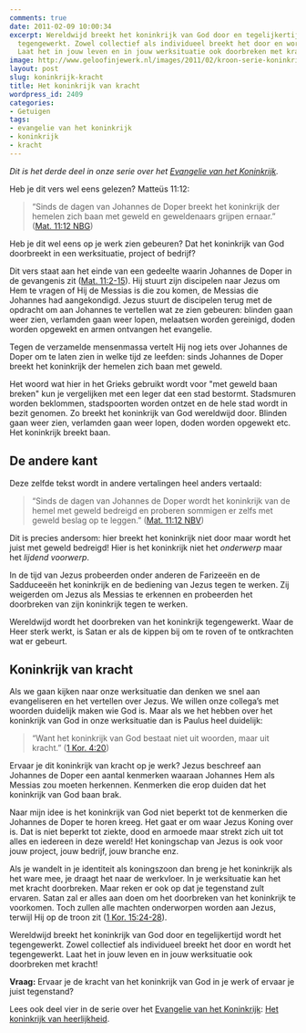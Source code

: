 ```yaml
---
comments: true
date: 2011-02-09 10:00:34
excerpt: Wereldwijd breekt het koninkrijk van God door en tegelijkertijd wordt het
  tegengewerkt. Zowel collectief als individueel breekt het door en wordt het tegengewerkt.
  Laat het in jouw leven en in jouw werksituatie ook doorbreken met kracht!
image: http://www.geloofinjewerk.nl/images/2011/02/kroon-serie-koninkrijk-deel-3.jpg
layout: post
slug: koninkrijk-kracht
title: Het koninkrijk van kracht
wordpress_id: 2409
categories:
- Getuigen
tags:
- evangelie van het koninkrijk
- koninkrijk
- kracht
---
```


_Dit is het derde deel in onze serie over het [Evangelie van het Koninkrijk](http://www.geloofinjewerk.nl/2011/01/19/welk-evangelie-verkondigen-wij/)._

Heb je dit vers wel eens gelezen? Matteüs 11:12:


> “Sinds de dagen van Johannes de Doper breekt het koninkrijk der hemelen zich baan met geweld en geweldenaars grijpen ernaar.” ([Mat. 11:12 NBG](http://www.biblija.net/biblija.cgi?m=Mat+11:12&id16=1&l=nl&set=10))



Heb je dit wel eens op je werk zien gebeuren? Dat het koninkrijk van God doorbreekt in een werksituatie, project of bedrijf?



Dit vers staat aan het einde van een gedeelte waarin Johannes de Doper in de gevangenis zit ([Mat. 11:2-15](http://www.biblija.net/biblija.cgi?m=Mt+11:2-15&id18=1&l=nl&set=10)). Hij stuurt zijn discipelen naar Jezus om Hem te vragen of Hij de Messias is die zou komen, de Messias die Johannes had aangekondigd. Jezus stuurt de discipelen terug met de opdracht om aan Johannes te vertellen wat ze zien gebeuren: blinden gaan weer zien, verlamden gaan weer lopen, melaatsen worden gereinigd, doden worden opgewekt en armen ontvangen het evangelie.

Tegen de verzamelde mensenmassa vertelt Hij nog iets over Johannes de Doper om te laten zien in welke tijd ze leefden: sinds Johannes de Doper breekt het koninkrijk der hemelen zich baan met geweld.

Het woord wat hier in het Grieks gebruikt wordt voor "met geweld baan breken" kun je vergelijken met een leger dat een stad bestormt. Stadsmuren worden beklommen, stadspoorten worden ontzet en de hele stad wordt in bezit genomen. Zo breekt het koninkrijk van God wereldwijd door. Blinden gaan weer zien, verlamden gaan weer lopen, doden worden opgewekt etc. Het koninkrijk breekt baan.



## De andere kant


Deze zelfde tekst wordt in andere vertalingen heel anders vertaald:


> “Sinds de dagen van Johannes de Doper wordt het koninkrijk van de hemel met geweld bedreigd en proberen sommigen er zelfs met geweld beslag op te leggen.” ([Mat. 11:12 NBV](http://www.biblija.net/biblija.cgi?m=Mat+11:12&id18=1&l=nl&set=10))



Dit is precies andersom: hier breekt het koninkrijk niet door maar wordt het juist met geweld bedreigd! Hier is het koninkrijk niet het _onderwerp_ maar het _lijdend voorwerp_.

In de tijd van Jezus probeerden onder anderen de Farizeeën en de Sadduceeën het koninkrijk en de bediening van Jezus tegen te werken. Zij weigerden om Jezus als Messias te erkennen en probeerden het doorbreken van zijn koninkrijk tegen te werken.

Wereldwijd wordt het doorbreken van het koninkrijk tegengewerkt. Waar de Heer sterk werkt, is Satan er als de kippen bij om te roven of te ontkrachten wat er gebeurt.



## Koninkrijk van kracht


Als we gaan kijken naar onze werksituatie dan denken we snel aan evangeliseren en het vertellen over Jezus. We willen onze collega’s met woorden duidelijk maken wie God is. Maar als we het hebben over het koninkrijk van God in onze werksituatie dan is Paulus heel duidelijk:


> “Want het koninkrijk van God bestaat niet uit woorden, maar uit kracht.” ([1 Kor. 4:20](http://www.biblija.net/biblija.cgi?m=1+Kor+4:20&id18=1&l=nl&set=10))



Ervaar je dit koninkrijk van kracht op je werk? Jezus beschreef aan Johannes de Doper een aantal kenmerken waaraan Johannes Hem als Messias zou moeten herkennen. Kenmerken die erop duiden dat het koninkrijk van God baan brak.

Naar mijn idee is het koninkrijk van God niet beperkt tot de kenmerken die Johannes de Doper te horen kreeg. Het gaat er om waar Jezus Koning over is. Dat is niet beperkt tot ziekte, dood en armoede maar strekt zich uit tot alles en iedereen in deze wereld! Het koningschap van Jezus is ook voor jouw project, jouw bedrijf, jouw branche enz.

Als je wandelt in je identiteit als koningszoon dan breng je het koninkrijk als het ware mee, je draagt het naar de werkvloer. In je werksituatie kan het met kracht doorbreken. Maar reken er ook op dat je tegenstand zult ervaren. Satan zal er alles aan doen om het doorbreken van het koninkrijk te voorkomen. Toch zullen alle machten onderworpen worden aan Jezus, terwijl Hij op de troon zit ([1 Kor. 15:24-28](http://www.biblija.net/biblija.cgi?m=1+Kor+15:24-28&id18=1&l=nl&set=10)).

Wereldwijd breekt het koninkrijk van God door en tegelijkertijd wordt het tegengewerkt. Zowel collectief als individueel breekt het door en wordt het tegengewerkt. Laat het in jouw leven en in jouw werksituatie ook doorbreken met kracht!

**Vraag:** Ervaar je de kracht van het koninkrijk van God in je werk of ervaar je juist tegenstand?

Lees ook deel vier in de serie over het [Evangelie van het Koninkrijk](http://www.geloofinjewerk.nl/2011/01/19/welk-evangelie-verkondigen-wij/): [Het koninkrijk van heerlijkheid](http://www.geloofinjewerk.nl/2011/02/16/koninkrijk-heerlijkheid/).
